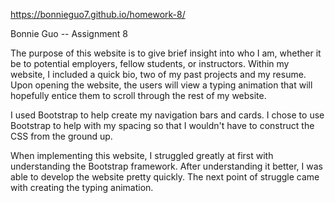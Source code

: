 https://bonnieguo7.github.io/homework-8/

Bonnie Guo -- Assignment 8

The purpose of this website is to give brief insight into who I am, whether it be to potential
employers, fellow students, or instructors. Within my website, I included a quick bio, two of my 
past projects and my resume. Upon opening the website, the users will view a typing animation
that will hopefully entice them to scroll through the rest of my website. 

I used Bootstrap to help create my navigation bars and cards. I chose to use Bootstrap to help 
with my spacing so that I wouldn't have to construct the CSS from the ground up. 

When implementing this website, I struggled greatly at first with understanding the Bootstrap 
framework. After understanding it better, I was able to develop the website pretty quickly. The next 
point of struggle came with creating the typing animation. 
